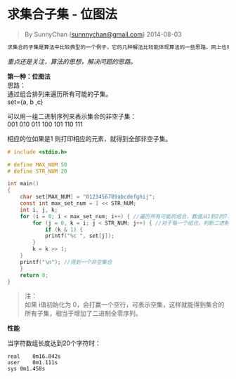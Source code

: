 # 求集合子集 - 位图法
> By SunnyChan (sunnnychan@gmail.com)
>2014-08-03

```md
求集合的子集是算法中比较典型的一个例子，它的几种解法比较能体现算法的一些思路，网上也有一些思路，但都比较零散，我希望做一个总结，因为通过这个算法可以很好的理解 位图、回溯、动态规划 解决问题的思路。  
```
*重点还是关注，算法的思想，解决问题的思路。*

**第一种：位图法**  
思路：  
通过组合排列来遍历所有可能的子集。  
set={a, b ,c}  

可以用一组二进制序列来表示集合的非空子集：  
001
010
011
100
101
110
111  

相应的位如果是1 则打印相应的元素，就得到全部非空子集。  
```c
# include <stdio.h>

# define MAX_NUM 50
# define STR_NUM 20

int main()
{
    char set[MAX_NUM] = "0123456789abcdefghij";
    const int max_set_num = 1 << STR_NUM;
    int i, j, k;
    for (i = 0; i < max_set_num; i++) { //遍历所有可能的组合，数值从1到2的7次方减1
        for (j = 0, k = i; j < STR_NUM; j++) { //对于每一个组合，判断二进制位，打印
            if (k & 1) {
            printf("%c ", set[j]);
        }
        k = k >> 1;
    }
    printf("\n"); //得到一个非空集合
    }
    return 0;
}
```

>注：  
如果 i值初始化为 0，会打赢一个空行，可表示空集，这样就能得到集合的所有子集，相当于增加了二进制全零序列。

**性能**  

当字符数组长度达到20个字符时：  
```
real	0m16.842s
user	0m1.111s
sys	0m1.458s
```